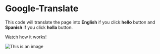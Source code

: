 # Google-Translate
This code will translate the page into **English** if you click **hello** button and **Spanish** if you click **holla** button.

[Watch](https://www.awesomescreenshot.com/video/6746759?key=63849089376a450ab40c39560d548711) how it works!

![This is an image](https://github.com/zakirsajib/Google-Translate/EN.png)


